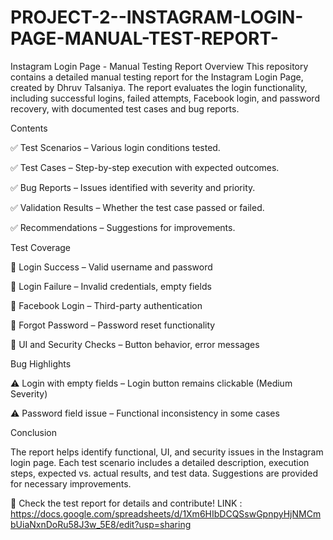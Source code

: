 # PROJECT-2--INSTAGRAM-LOGIN-PAGE-MANUAL-TEST-REPORT-
Instagram Login Page - Manual Testing Report
Overview
This repository contains a detailed manual testing report for the Instagram Login Page, created by Dhruv Talsaniya. The report evaluates the login functionality, including successful logins, failed attempts, Facebook login, and password recovery, with documented test cases and bug reports.

Contents

✅ Test Scenarios – Various login conditions tested.

✅ Test Cases – Step-by-step execution with expected outcomes.

✅ Bug Reports – Issues identified with severity and priority.

✅ Validation Results – Whether the test case passed or failed.

✅ Recommendations – Suggestions for improvements.

Test Coverage

🔹 Login Success – Valid username and password

🔹 Login Failure – Invalid credentials, empty fields

🔹 Facebook Login – Third-party authentication

🔹 Forgot Password – Password reset functionality

🔹 UI and Security Checks – Button behavior, error messages

Bug Highlights

⚠️ Login with empty fields – Login button remains clickable (Medium Severity)

⚠️ Password field issue – Functional inconsistency in some cases

Conclusion

The report helps identify functional, UI, and security issues in the Instagram login page. Each test scenario includes a detailed description, execution steps, expected vs. actual results, and test data. Suggestions are provided for necessary improvements.

📌 Check the test report for details and contribute!
LINK : https://docs.google.com/spreadsheets/d/1Xm6HIbDCQSswGpnpyHjNMCmbUiaNxnDoRu58J3w_5E8/edit?usp=sharing
